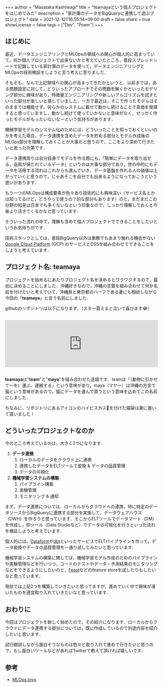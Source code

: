 +++
author = "Masataka Kashiwagi"
title = "teamayaという個人プロジェクトをはじめてみた"
description = "家計簿のデータをBigQueryに連携して遊ぶプロジェクト"
date = 2021-12-12T16:55:14+09:00
draft = false
share = true
showLicense = false
tags = ["Dev", "Poem"]
+++

## はじめに
最近，データエンジニアリングとMLOpsの領域への関心が個人的に高まっていて，何か個人プロジェクトで出来ないかと考えていたところ，普段スプレッドシートで記録している家計簿のデータを使って，データエンジニアリングとMLOpsの技術検証をしようと言う考えに至りました．

そもそも，なんで上記領域への関心が高まってきたかというと，以前までは，ある問題設定に対して，どういったアプローチでその問題を解くかといったモデリング部分に興味があり，特徴量エンジニアリングや新しいアルゴリズムを試すといった部分が楽しいと感じていました．一方で最近は，そこで作ったモデルはそのままでは機能せず，何らかのシステムに載せて動かし続けることで真価を発揮すると思っていますし，動かし続けて使っていかないと意味がなく，せっかく作ったモデルがもったいないなーという気持ちがあります．

機械学習モデルのシステム化のためには，どういったことを知っておくといいのかを考えた場合，データ連携を含めたデータを貯める部分とモデル作成後のMLOps部分を理解しておくことが大事だと思うので，ここをより深めて行きたいと思った次第です．

データ連携周りは自分自身でモデルを作る際にも，「簡単にデータを取り出せる，品質が保たれているデータ」というのは大事な部分であり，世の中的にもデータを活用する流れはこれからも進んでいき，データ基盤を作れる人の価値は上がっていくと思うので，じゃあそこを自分でも出来るようになっておこうという思いがあります．

もう一つのMLOpsは構成要素が色々あり技術的にも興味深い（サービス名とかは知ってるけど，どうやって使うの？的な部分もあります）のと，まだまだこの分野の知見は日本でも多くないなという印象なので，しっかり理解しておくと今後より活きてくるかなと思っています．

そういった流れの中で，理解も含めて個人プロジェクトでできることをしたいというお気持ちがです．

技術スタックとしては，普段BigQuery以外は業務でもあまり触れる機会がない[Google Cloud Platform](https://cloud.google.com/) (GCP) のサービスとOSSを組み合わせてできることをしようと考えています．

## プロジェクト名: teamaya
プロジェクトを始めるにあたりプロジェクト名を決めるとワクワクするので，最初に決めることにしました．沖縄好きなので，沖縄の言葉を組み合わせて何か名前を付けたいと考えていて，沖縄県と東京都のハーフである妻にも相談しながら今回の「**<span class="marker_yellow">teamaya</span>**」と言う名前にしました．

githubのリポジトリは以下になります．（スター貰えると泣いて喜びます&#x1f602;）

<iframe class="hatenablogcard" style="width:100%;height:155px;margin:15px 0;max-width:680px;" title="masatakashiwagi/teamaya: This is a repository for Data integration and Machine Learning Pipeline." src="https://hatenablog-parts.com/embed?url=https://github.com/masatakashiwagi/teamaya" frameborder="0" scrolling="no"></iframe>

**teamaya**は"**team**"と"**maya**"を組み合わせた造語です．teamは「〔動物に引かせて～を〕運ぶ、運搬する」という意味があり，maya（マヤー）は沖縄の方言で猫という意味があるので，<span class="marker_yellow">猫にデータを運んで貰う</span>という意味を込めてこの名前にしました．

ちなみに，リポジトリにあるアイコンのハイビスカス&#x1f33a;を付けた猫&#x1f638;は妻に書いて貰いました！

## どういったプロジェクトなのか
今のところ考えているのは，大きく2つになります．
1. **<span class="marker_yellow">データ連携</span>**
    1. ローカルのデータをクラウド上に連携
    2. 連携したデータをELTツールで変換 & データの品質管理
    3. データの可視化
2. **<span class="marker_yellow">機械学習システムの構築</span>**
    1. パイプライン構築
    2. 実験管理
    3. モニタリング & 通知

まず，データ連携については．ローカルからクラウドへの連携，特に特定のデータソースからBigQueryに連携する部分を実施して，データウェアハウス（DWH）を作ろうと思っています．そこからELTツールでデータマート（DM）を作成し，BIツール（Data Studioなど）でデータの可視化を行うといった流れを検証しようと考えています．

個人的には，[Dataform](https://dataform.co/)や[dbt](https://www.getdbt.com/)といったサービスでELTパイプラインを作って，データ変換やデータの品質管理を一通り試してみたいと思っています．

機械学習システムの構築に関しては，機械学習モデル作成のためのパイプラインや実験管理などを行いつつ，コードのテストやデータ・予測結果のモニタリングなどをできるようにしたいのと，[Feast](https://feast.dev/)などのfeature storeを試したりもしたいなと思っています．

現状では上記2つを構築していきたいと思ってますが，進めていく中で興味が湧いたものを適宜取り入れていきたいなと思っています．

## おわりに
今回はプロジェクトを新しく始めたので，その紹介になります．ローカルからクラウドにデータ連携する部分については，既に作成しているので別途内容を紹介したいと思います．

試行錯誤しながら面白そうなものは色々と取り入れて進めて行きたいと思うので，もし面白いツールなどがあればTwitterで教えて頂ければ嬉しいです．

## 参考
- [MLOps.toys](https://mlops.toys/)